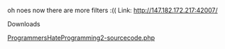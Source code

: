 oh noes now there are more filters :(( Link: http://147.182.172.217:42007/

Downloads

[ProgrammersHateProgramming2-sourcecode.php](https://ctf.pbjar.net/ProgrammersHateProgramming2-sourcecode.php)
